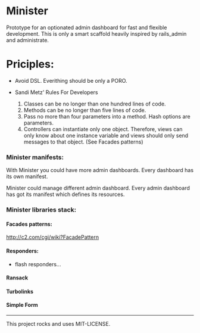 # Minister

Prototype for an optionated admin dashboard for fast and flexible development.
This is only a smart scaffold heavily inspired by rails_admin and administrate.

# Priciples:

- Avoid DSL. Everithing should be only a PORO.

- Sandi Metz' Rules For Developers
  1. Classes can be no longer than one hundred lines of code.
  2. Methods can be no longer than five lines of code.
  3. Pass no more than four parameters into a method. Hash options are parameters.
  4. Controllers can instantiate only one object. Therefore, views can only know about one instance variable and views should only send messages to that object. (See Facades patterns)

### Minister manifests:

With Minister you could have more admin dashboards. Every dashboard has its own manifest.

Minister could manage different admin dashboard.
Every admin dashboard has got its manifest which defines its resources.


### Minister libraries stack:

#### Facades patterns:

http://c2.com/cgi/wiki?FacadePattern

#### Responders:

 - flash responders...

#### Ransack

#### Turbolinks

#### Simple Form

---

This project rocks and uses MIT-LICENSE.
